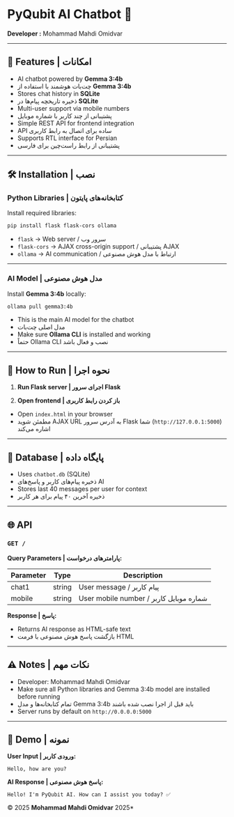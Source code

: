 # PyQubit AI Chatbot 🤖

**Developer :** Mohammad Mahdi Omidvar

---

## 🌟 Features | امکانات

* AI chatbot powered by **Gemma 3:4b**
* چت‌بات هوشمند با استفاده از **Gemma 3:4b**
* Stores chat history in **SQLite**
* ذخیره تاریخچه پیام‌ها در **SQLite**
* Multi-user support via mobile numbers
* پشتیبانی از چند کاربر با شماره موبایل
* Simple REST API for frontend integration
* API ساده برای اتصال به رابط کاربری
* Supports RTL interface for Persian
* پشتیبانی از رابط راست‌چین برای فارسی

---

## 🛠️ Installation | نصب

### Python Libraries | کتابخانه‌های پایتون

Install required libraries:

```bash
pip install flask flask-cors ollama
```

* `flask` → Web server / سرور وب
* `flask-cors` → AJAX cross-origin support / پشتیبانی AJAX
* `ollama` → AI communication / ارتباط با مدل هوش مصنوعی

---

### AI Model | مدل هوش مصنوعی

Install **Gemma 3:4b** locally:

```bash
ollama pull gemma3:4b
```

* This is the main AI model for the chatbot
* مدل اصلی چت‌بات
* Make sure **Ollama CLI** is installed and working
* حتماً Ollama CLI نصب و فعال باشد

---

## 🚀 How to Run | نحوه اجرا

1. **Run Flask server | اجرای سرور Flask**


2. **Open frontend | باز کردن رابط کاربری**

* Open `index.html` in your browser
* مطمئن شوید AJAX URL به آدرس سرور Flask شما (`http://127.0.0.1:5000`) اشاره می‌کند

---

## 💾 Database | پایگاه داده

* Uses `chatbot.db` (SQLite)
* ذخیره پیام‌های کاربر و پاسخ‌های AI
* Stores last 40 messages per user for context
* ذخیره آخرین ۴۰ پیام برای هر کاربر

---

## 🌐 API

### `GET /`

**Query Parameters | پارامترهای درخواست:**

| Parameter | Type   | Description                             |
| --------- | ------ | --------------------------------------- |
| chat1     | string | User message / پیام کاربر               |
| mobile    | string | User mobile number / شماره موبایل کاربر |

**Response | پاسخ:**

* Returns AI response as HTML-safe text
* بازگشت پاسخ هوش مصنوعی با فرمت HTML

---

## ⚠️ Notes | نکات مهم

* Developer: Mohammad Mahdi Omidvar
* Make sure all Python libraries and Gemma 3:4b model are installed before running
* تمام کتابخانه‌ها و مدل Gemma 3:4b باید قبل از اجرا نصب شده باشند
* Server runs by default on `http://0.0.0.0:5000`

---

## 🎨 Demo | نمونه

**User Input | ورودی کاربر:**

```
Hello, how are you?
```

**AI Response | پاسخ هوش مصنوعی:**

```
Hello! I'm PyQubit AI. How can I assist you today? ✅
```

© 2025 **Mohammad Mahdi Omidvar** 2025*
